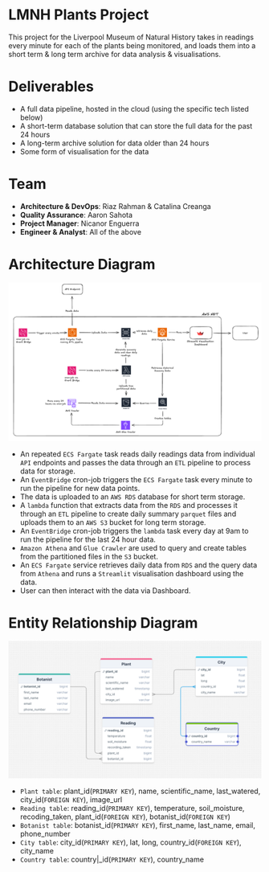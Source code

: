 # LMNH Plants Project

This project for the Liverpool Museum of Natural History takes in readings every minute
for each of the plants being monitored, and loads them into a short term & long term archive
for data analysis & visualisations.

# Deliverables
- A full data pipeline, hosted in the cloud (using the specific tech listed below)
- A short-term database solution that can store the full data for the past 24 hours
- A long-term archive solution for data older than 24 hours
- Some form of visualisation for the data


# Team
- **Architecture & DevOps**: Riaz Rahman & Catalina Creanga
- **Quality Assurance**: Aaron Sahota
- **Project Manager**: Nicanor Enguerra
- **Engineer & Analyst**: All of the above

# Architecture Diagram
![alt text](images/Architecture_Diagram.png)
- An repeated `ECS Fargate` task reads daily readings data from individual `API` endpoints and passes the data through an `ETL` pipeline to process data for storage.
- An `EventBridge` cron-job triggers the `ECS Fargate` task every minute to run the pipeline for new data points.
- The data is uploaded to an `AWS RDS` database for short term storage. 
- A `lambda` function that extracts data from the `RDS` and processes it through an `ETL` pipeline to create daily summary `parquet` files and uploads them to an `AWS S3` bucket for long term storage. 
- An `EventBridge` cron-job triggers the `lambda` task every day at 9am to run the pipeline for the last 24 hour data.
- `Amazon Athena` and `Glue Crawler` are used to query and create tables from the partitioned files in the `S3` bucket.
- An `ECS Fargate` service retrieves daily data from `RDS` and the query data from `Athena` and runs a `Streamlit` visualisation dashboard using the data.
- User can then interact with the data via Dashboard.

# Entity Relationship Diagram
![alt text](images/ERD.png)
- `Plant table`: plant_id(`PRIMARY KEY`), name, scientific_name, last_watered, city_id(`FOREIGN KEY`), image_url
- `Reading table`: reading_id(`PRIMARY KEY`), temperature, soil_moisture, recoding_taken, plant_id(`FOREIGN KEY`), botanist_id(`FOREIGN KEY`)
- `Botanist table`: botanist_id(`PRIMARY KEY`), first_name, last_name, email, phone_number
- `City table`: city_id(`PRIMARY KEY`), lat, long, country_id(`FOREIGN KEY`), city_name
- `Country table`: country|_id(`PRIMARY KEY`), country_name
